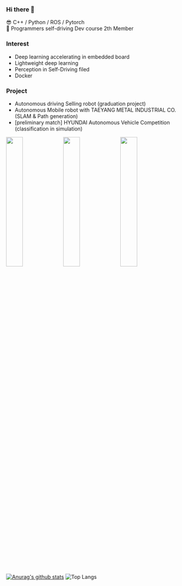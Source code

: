 ### Hi there 👋

😎 C++ / Python / ROS / Pytorch <br/>
🦁 Programmers self-driving Dev course 2th Member <br/>

### Interest
- Deep learning accelerating in embedded board
- Lightweight deep learning
- Perception in Self-Driving filed
- Docker


### Project
- Autonomous driving Selling robot (graduation project)
- Autonomous Mobile robot with TAEYANG METAL INDUSTRIAL CO. (SLAM & Path generation)
- [preliminary match] HYUNDAI Autonomous Vehicle Competition (classification in simulation)

<img width="30%" height = "30%" src="https://user-images.githubusercontent.com/28466529/132978352-73eb009b-1f16-4285-855c-cc44d08d70cb.jpg"/> <img width="30%" height = "30%" src="https://user-images.githubusercontent.com/28466529/132978417-d0fe9704-1852-477c-9405-8a6992559310.jpg"/> <img width="30%" height = "30%" src="https://user-images.githubusercontent.com/28466529/132978473-cd9dd29f-52f5-4089-bcea-baac85182545.png"/>






[![Anurag's github stats](https://github-readme-stats.vercel.app/api?username=BalmyAir)](https://github.com/anuraghazra/github-readme-stats)
![Top Langs](https://github-readme-stats.vercel.app/api/top-langs/?username=BalmyAir&layout=compact)

<!--
**BalmyAir/BalmyAir** is a ✨ _special_ ✨ repository because its `README.md` (this file) appears on your GitHub profile.

Here are some ideas to get you started:

- 🔭 I’m currently working on ...
- 🌱 I’m currently learning ...
- 👯 I’m looking to collaborate on ...
- 🤔 I’m looking for help with ...
- 💬 Ask me about ...
- 📫 How to reach me: ...
- 😄 Pronouns: ...
- ⚡ Fun fact: ...
-->
